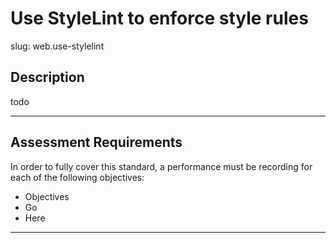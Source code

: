 # Use StyleLint to enforce style rules

slug: web.use-stylelint

## Description
todo

---
## Assessment Requirements
In order to fully cover this standard, a performance must be recording for each of the following objectives:

- Objectives
- Go
- Here


---
